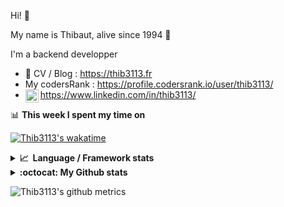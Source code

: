 Hi! 👋

My name is Thibaut, alive since 1994 🍷

I'm a backend developper

-   📝 CV / Blog : https://thib3113.fr
-   My codersRank : https://profile.codersrank.io/user/thib3113/
-   <a href="https://www.linkedin.com/in/thib3113/"><img align="left" alt="Thib3113's Linkedin" width="21px" src="https://raw.githubusercontent.com/peterthehan/peterthehan/master/assets/linkedin.svg" /></a> https://www.linkedin.com/in/thib3113/

📊 **This week I spent my time on**

[![Thib3113's wakatime](https://github-readme-stats.vercel.app/api/wakatime?username=thib3113&layout=default&theme=dracula&langs_count=6&hide_title=true&hide_border=true)](https://wakatime.com/@thib3113)

<details>
  <summary><b>📈&nbsp;&nbsp;Language&nbsp;/&nbsp;Framework stats</b></summary>
  <br/>  
  <a href='https://profile.codersrank.io/user/thib3113/'>
  <img src='http://cr-skills-chart-widget.azurewebsites.net/api/api?username=thib3113&padding=30&skills=php,batchfile,javascript,less,mysql,reactjs,scss,shell,typescript,vue'>
  </a>
</details>

<details>
  <summary><b>:octocat: My Github stats</b></summary>
  <br/>  
  
  <img src="https://github-readme-stats.vercel.app/api?username=thib3113&theme=dracula&show_icons=true&" alt="Thib3113's GitHub stats" />

<!--START_SECTION:activity-->

1. 🎉 Merged PR [#50](https://github.com/thib3113/unifi-blockips-srv/pull/50) in [thib3113/unifi-blockips-srv](https://github.com/thib3113/unifi-blockips-srv)
2. ❌ Closed PR [#223](https://github.com/thib3113/unifi-client/pull/223) in [thib3113/unifi-client](https://github.com/thib3113/unifi-client)
3. 🎉 Merged PR [#219](https://github.com/thib3113/unifi-client/pull/219) in [thib3113/unifi-client](https://github.com/thib3113/unifi-client)
4. 🎉 Merged PR [#221](https://github.com/thib3113/unifi-client/pull/221) in [thib3113/unifi-client](https://github.com/thib3113/unifi-client)
5. 🎉 Merged PR [#47](https://github.com/thib3113/unifi-blockips-srv/pull/47) in [thib3113/unifi-blockips-srv](https://github.com/thib3113/unifi-blockips-srv)
 <!--END_SECTION:activity-->

</details>

![Thib3113's github metrics](https://gist.githubusercontent.com/thib3113/83a96e16f8bca103f1b0e376186c66ec/raw/github-metrics.svg)
